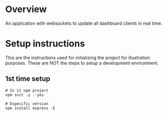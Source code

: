 # Overview

An application with websockets to update all dashboard clients in real time.

# Setup instructions

This are the instructions used for initializing the project for illustration purposes. These are NOT the steps to setup a development environment.

## 1st time setup

```
# In it npm project
npm init -y --yes

# Especific version
npm install express -E
```
